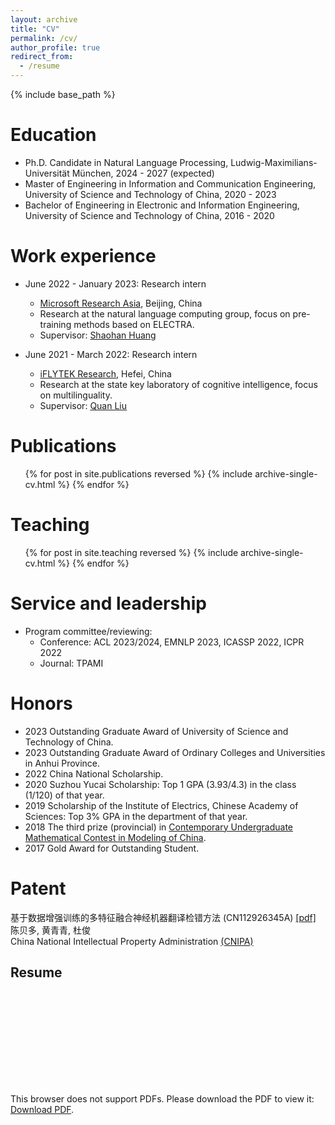 ```yaml
---
layout: archive
title: "CV"
permalink: /cv/
author_profile: true
redirect_from:
  - /resume
---
```


{% include base_path %}

Education
======
* Ph.D. Candidate in Natural Language Processing, Ludwig-Maximilians-Universität München, 2024 - 2027 (expected)
* Master of Engineering in Information and Communication Engineering, University of Science and Technology of China, 2020 - 2023
* Bachelor of Engineering in Electronic and Information Engineering, University of Science and Technology of China, 2016 - 2020

Work experience
======
* June 2022 - January 2023: Research intern
  * [Microsoft Research Asia](https://www.microsoft.com/en-us/research/lab/microsoft-research-asia/), Beijing, China
  * Research at the natural language computing group, focus on pre-training methods based on ELECTRA.
  * Supervisor: [Shaohan Huang](https://www.microsoft.com/en-us/research/people/shaohanh/)

* June 2021 - March 2022: Research intern
  * [iFLYTEK Research](https://www.iflytek.com/index.html), Hefei, China
  * Research at the state key laboratory of cognitive intelligence, focus on multilinguality.
  * Supervisor: [Quan Liu](http://staff.ustc.edu.cn/~quanliu/)

<!-- * Summer 2015: Research Assistant
  * Github University
  * Duties included: Tagging issues
  * Supervisor: Professor Git -->
  
<!-- Skills
======
* Skill 1
* Skill 2
  * Sub-skill 2.1
  * Sub-skill 2.2
  * Sub-skill 2.3
* Skill 3 -->

Publications
======
  <ul>{% for post in site.publications reversed %}
    {% include archive-single-cv.html %}
  {% endfor %}</ul>
  
<!-- Talks
======
  <ul>{% for post in site.talks reversed %}
    {% include archive-single-talk-cv.html  %}
  {% endfor %}</ul> -->
  
Teaching
======
  <ul>{% for post in site.teaching reversed %}
    {% include archive-single-cv.html %}
  {% endfor %}</ul>
  

Service and leadership
======
* Program committee/reviewing:
    * Conference: ACL 2023/2024, EMNLP 2023, ICASSP 2022, ICPR 2022
    * Journal: TPAMI


Honors
======
* 2023 Outstanding Graduate Award of University of Science and Technology of China.
* 2023 Outstanding Graduate Award of Ordinary Colleges and Universities in Anhui Province.
* 2022 China National Scholarship.
* 2020 Suzhou Yucai Scholarship: Top 1 GPA (3.93/4.3) in the class (1/120) of that year.
* 2019 Scholarship of the Institute of Electrics, Chinese Academy of Sciences: Top 3% GPA in the department of that year.
* 2018 The third prize (provincial) in [Contemporary Undergraduate Mathematical Contest in Modeling of China](http://www.mcm.edu.cn/).
* 2017 Gold Award for Outstanding Student.

Patent
======
基于数据增强训练的多特征融合神经机器翻译检错方法 (CN112926345A) [[pdf]](files/patent_0)<br> 
陈贝多, 黄青青, 杜俊 <br> 
China National Intellectual Property Administration [(CNIPA)](http://www.cnipa.gov.cn/) <br>


## Resume
<object data="https://mckysse.github.io/files/Resume_bdchen_EN.pdf" type="application/pdf" width="900px" height="900px">
    <embed src="https://mckysse.github.io/files/Resume_bdchen_EN.pdf">
        <p>This browser does not support PDFs. Please download the PDF to view it: <a href="https://mckysse.github.io/files/Resume_bdchen_EN.pdf">Download PDF</a>.</p>
    </embed>
</object>
